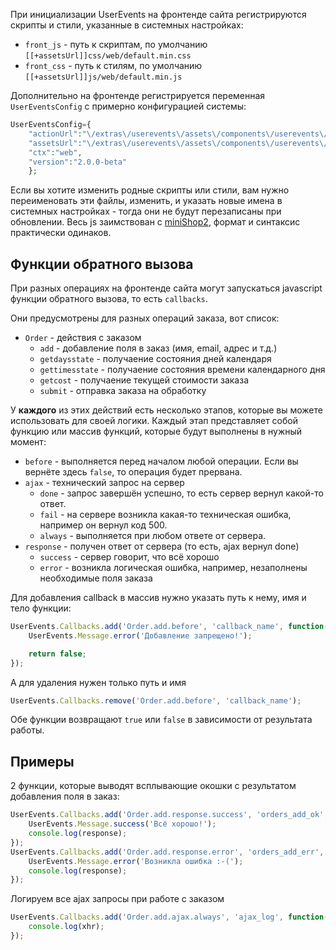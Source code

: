 При инициализации UserEvents на фронтенде сайта регистрируются скрипты и стили, указанные в системных настройках:

* `front_js` - путь к скриптам, по умолчанию `[[+assetsUrl]]css/web/default.min.css`
* `front_css` - путь к стилям, по умолчанию `[[+assetsUrl]]js/web/default.min.js`

Дополнительно на фронтенде регистрируется переменная `UserEventsConfig` с примерно конфигурацией системы:

```php
UserEventsConfig={
    "actionUrl":"\/extras\/userevents\/assets\/components\/userevents\/action.php",
    "assetsUrl":"\/extras\/userevents\/assets\/components\/userevents\/",
    "ctx":"web",
    "version":"2.0.0-beta"
    };
```

Если вы хотите изменить родные скрипты или стили, вам нужно переименовать эти файлы, изменить, и указать новые имена в системных настройках - тогда они не будут перезаписаны при обновлении.
Весь js заимствован с [miniShop2][01020302], формат и синтаксис практически одинаков.

## Функции обратного вызова

При разных операциях на фронтенде сайта могут запускаться javascript функции обратного вызова, то есть `callbacks`.

Они предусмотрены для разных операций заказа, вот список:

* `Order` - действия с заказом
  * `add` - добавление поля в заказ (имя, email, адрес и т.д.)
  * `getdaysstate` - получаение состояния дней календаря
  * `gettimesstate` - получаение состояния времени календарного дня
  * `getcost` - получаение текущей стоимости заказа
  * `submit` - отправка заказа на обработку

У **каждого** из этих действий есть несколько этапов, которые вы можете использовать для своей логики.
Каждый этап представляет собой функцию или массив функций, которые будут выполнены в нужный момент:

* `before` - выполняется перед началом любой операции. Если вы вернёте здесь `false`, то операция будет прервана.
* `ajax` - технический запрос на сервер
  * `done` - запрос завершён успешно, то есть сервер вернул какой-то ответ.
  * `fail` - на сервере возникла какая-то техническая ошибка, например он вернул код 500.
  * `always` - выполняется при любом ответе от сервера.
* `response` - получен ответ от сервера (то есть, ajax вернул done)
  * `success` - сервер говорит, что всё хорошо
  * `error` - возникла логическая ошибка, например, незаполнены необходимые поля заказа

Для добавления callback в массив нужно указать путь к нему, имя и тело функции:

```javascript
UserEvents.Callbacks.add('Order.add.before', 'callback_name', function() {
    UserEvents.Message.error('Добавление запрещено!');

    return false;
});
```

А для удаления нужен только путь и имя

```javascript
UserEvents.Callbacks.remove('Order.add.before', 'callback_name');
```

Обе функции возвращают `true` или `false` в зависимости от результата работы.

## Примеры

2 функции, которые выводят всплывающие окошки с результатом добавления поля в заказ:

```javascript
UserEvents.Callbacks.add('Order.add.response.success', 'orders_add_ok', function(response) {
    UserEvents.Message.success('Всё хорошо!');
    console.log(response);
});
UserEvents.Callbacks.add('Order.add.response.error', 'orders_add_err', function(response) {
    UserEvents.Message.error('Возникла ошибка :-(');
    console.log(response);
});
```

Логируем все ajax запросы при работе с заказом

```javascript
UserEvents.Callbacks.add('Order.add.ajax.always', 'ajax_log', function(xhr) {
    console.log(xhr);
});
```

[0104]: /ru/01_Компоненты/01_pdoTools/04_Общие_параметры.md
[0101]: /ru/01_Компоненты/01_pdoTools/
[010103]: /ru/01_Компоненты/01_pdoTools/03_Парсер.md
[010101]: /ru/01_Компоненты/01_pdoTools/01_Сниппеты/01_pdoResources.md
[01020205]: /ru/01_Компоненты/02_miniShop2/02_Сниппеты/05_msGetOrder.md
[01020104]: /ru/01_Компоненты/02_miniShop2/01_Интерфейс/04_Настройки.md
[01020302]: /ru/01_Компоненты/02_miniShop2/03_Разработка/02_Скрипты_и_стили.md
[001]: https://github.com/fenom-template/fenom/blob/master/docs/ru/tags/extends.md
